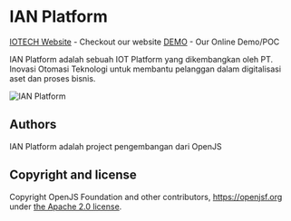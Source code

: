# IAN Platform


[IOTECH Website] - Checkout our website
[DEMO] - Our Online Demo/POC

IAN Platform adalah sebuah IOT Platform yang dikembangkan oleh PT. Inovasi Otomasi Teknologi untuk membantu pelanggan dalam digitalisasi aset dan proses bisnis.

![IAN Platform](https://www.iotech.co.id/images/Ian%20Platform.png)


## Authors
IAN Platform adalah project pengembangan dari OpenJS



## Copyright and license

Copyright OpenJS Foundation and other contributors, https://openjsf.org under [the Apache 2.0 license](LICENSE).




[IOTECH Website]: <http://iotech.co.id>
[DEMO]: <https://utilitydemo.colinn.id:1880>
